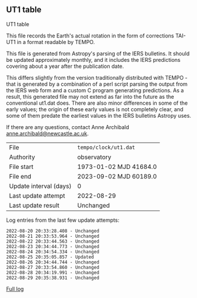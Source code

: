 
## UT1 table

UT1 table

This file records the Earth's actual rotation in the form of
corrections TAI-UT1 in a format readable by TEMPO.

This file is generated from Astropy's parsing of the IERS
bulletins. It should be updated approximately monthly, and it
includes the IERS predictions covering about a year after the
publication date.

This differs slightly from the version traditionally distributed
with TEMPO - that is generated by a combination of a perl script
parsing the output from the IERS web form and a custom C program
generating predictions. As a result, this generated file may not
extend as far into the future as the conventional ut1.dat does.
There are also minor differences in some of the early values; the
origin of these early values is not completely clear, and some of
them predate the earliest values in the IERS bulletins Astropy uses.

If there are any questions, contact Anne Archibald
<anne.archibald@newcastle.ac.uk>.

|     |     |
|:--- |:--- |
| File | `tempo/clock/ut1.dat` |
| Authority | observatory |
| File start | 1973-01-02 MJD 41684.0 |
| File end | 2023-09-02 MJD 60189.0 |
| Update interval (days) | 0 |
| Last update attempt | 2022-08-29 |
| Last update result | Unchanged |

Log entries from the last few update attempts:
```
2022-08-20 20:33:28.408 - Unchanged
2022-08-21 20:33:53.964 - Unchanged
2022-08-22 20:33:44.563 - Unchanged
2022-08-23 20:34:44.773 - Unchanged
2022-08-24 20:34:54.334 - Unchanged
2022-08-25 20:35:05.857 - Updated
2022-08-26 20:34:44.744 - Unchanged
2022-08-27 20:33:54.860 - Unchanged
2022-08-28 20:34:19.991 - Unchanged
2022-08-29 20:35:38.931 - Unchanged
```
[Full log](https://raw.githubusercontent.com/ipta/pulsar-clock-corrections/main/log/tempo/clock/ut1.dat.log)
